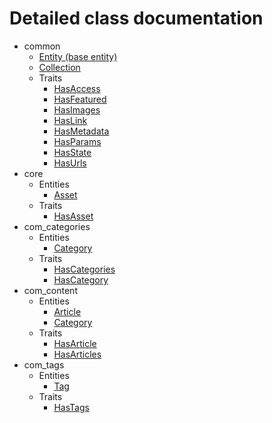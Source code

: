 # Detailed class documentation  

* common
    * [Entity (base entity)](./Entity.md)
     * [Collection](./Collection.md)
    * Traits
        * [HasAccess](./Traits/HasAccess.md)
        * [HasFeatured](./Traits/HasFeatured.md)
        * [HasImages](./Traits/HasImages.md)
        * [HasLink](./Traits/HasLink.md)
        * [HasMetadata](./Traits/HasMetadata.md)
        * [HasParams](./Traits/HasParams.md)
        * [HasState](./Traits/HasState.md)
        * [HasUrls](./Traits/HasUrls.md)
* core
    * Entities
        * [Asset](./Core/Asset.md)
    * Traits
        * [HasAsset](./Core/Traits/HasAsset.md)
* com_categories
    * Entities
        * [Category](./Categories/Category.md)
    * Traits
        * [HasCategories](./Categories/Traits/HasCategories.md)
        * [HasCategory](./Categories/Traits/HasCategory.md)
* com_content
    * Entities
        * [Article](./Content/Article.md)
        * [Category](./Content/Category.md)
    * Traits
        * [HasArticle](./Content/Traits/HasArticle.md)
        * [HasArticles](./Content/Traits/HasArticles.md)
* com_tags
    * Entities
        * [Tag](./Tags/Tag.md)
    * Traits
        * [HasTags](./Tags/Traits/HasTags.md)
        